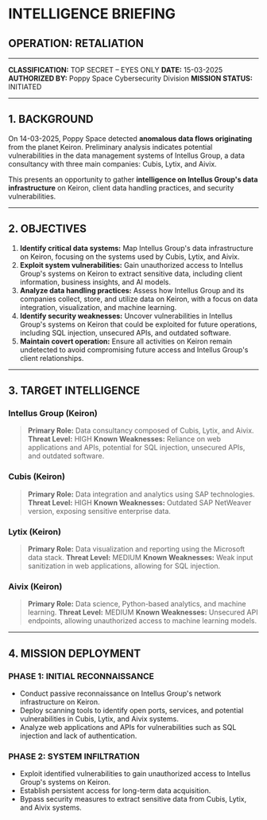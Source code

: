 # **INTELLIGENCE BRIEFING**
## **OPERATION: RETALIATION**

---

**CLASSIFICATION:** TOP SECRET – EYES ONLY
**DATE:** 15-03-2025
**AUTHORIZED BY:** Poppy Space Cybersecurity Division
**MISSION STATUS:** INITIATED

---

## **1. BACKGROUND**

On 14-03-2025, Poppy Space detected **anomalous data flows originating** from the planet Keiron. Preliminary analysis indicates potential vulnerabilities in the data management systems of Intellus Group, a data consultancy with three main companies: Cubis, Lytix, and Aivix.

This presents an opportunity to gather **intelligence on Intellus Group's data infrastructure** on Keiron, client data handling practices, and security vulnerabilities.

---

## **2. OBJECTIVES**

1.  **Identify critical data systems:** Map Intellus Group's data infrastructure on Keiron, focusing on the systems used by Cubis, Lytix, and Aivix.
2.  **Exploit system vulnerabilities:** Gain unauthorized access to Intellus Group's systems on Keiron to extract sensitive data, including client information, business insights, and AI models.
3.  **Analyze data handling practices:** Assess how Intellus Group and its companies collect, store, and utilize data on Keiron, with a focus on data integration, visualization, and machine learning.
4.  **Identify security weaknesses:** Uncover vulnerabilities in Intellus Group's systems on Keiron that could be exploited for future operations, including SQL injection, unsecured APIs, and outdated software.
5.  **Maintain covert operation:** Ensure all activities on Keiron remain undetected to avoid compromising future access and Intellus Group's client relationships.

---

## **3. TARGET INTELLIGENCE**

###   **Intellus Group (Keiron)**
>   **Primary Role:** Data consultancy composed of Cubis, Lytix, and Aivix.
>   **Threat Level:** HIGH
>   **Known Weaknesses:** Reliance on web applications and APIs, potential for SQL injection, unsecured APIs, and outdated software.

###   **Cubis (Keiron)**
>   **Primary Role:** Data integration and analytics using SAP technologies.
>   **Threat Level:** HIGH
>   **Known Weaknesses:** Outdated SAP NetWeaver version, exposing sensitive enterprise data.

###   **Lytix (Keiron)**
>   **Primary Role:** Data visualization and reporting using the Microsoft data stack.
>   **Threat Level:** MEDIUM
>   **Known Weaknesses:** Weak input sanitization in web applications, allowing for SQL injection.

###   **Aivix (Keiron)**
>   **Primary Role:** Data science, Python-based analytics, and machine learning.
>    **Threat Level:** MEDIUM
>   **Known Weaknesses:** Unsecured API endpoints, allowing unauthorized access to machine learning models.

---

## **4. MISSION DEPLOYMENT**

###   **PHASE 1: INITIAL RECONNAISSANCE**
-   Conduct passive reconnaissance on Intellus Group's network infrastructure on Keiron.
-   Deploy scanning tools to identify open ports, services, and potential vulnerabilities in Cubis, Lytix, and Aivix systems.
-   Analyze web applications and APIs for vulnerabilities such as SQL injection and lack of authentication.

###   **PHASE 2: SYSTEM INFILTRATION**
-   Exploit identified vulnerabilities to gain unauthorized access to Intellus Group's systems on Keiron.
-   Establish persistent access for long-term data acquisition.
-   Bypass security measures to extract sensitive data from Cubis, Lytix, and Aivix systems.